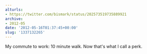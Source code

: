 ```yaml
---
alturls:
- https://twitter.com/bismark/status/202573519735889921
archive:
- 2012-05
date: '2012-05-16T01:37:45+00:00'
slug: '1337132265'
---
```


My commute to work: 10 minute walk. Now that's what I call a perk.

